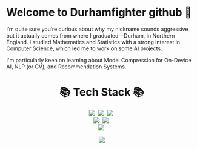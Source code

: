 # Welcome to Durhamfighter github 👋
I’m quite sure you’re curious about why my nickname sounds aggressive, but it actually comes from where I graduated—Durham, in Northern England. I studied Mathematics and Statistics with a strong interest in Computer Science, which led me to work on some AI projects.

I'm particularly keen on learning about Model Compression for On-Device AI, NLP (or CV), and Recommendation Systems.

<h1 align="center">📚 Tech Stack 📚</h1>
<p align="center">
  <img src="https://img.shields.io/badge/C-A8B9CC?style=for-the-badge&logo=C&logoColor=white"/></a>&nbsp
  <img src="https://img.shields.io/badge/Python-3766AB?style=for-the-badge&logo=Python&logoColor=white"/></a>&nbsp 
  <img src="https://img.shields.io/badge/R-276DC3?style=for-the-badge&logo=R&logoColor=white"/></a>&nbsp 
  <br>
  <img src="https://img.shields.io/badge/FastAPI-009688?style=for-the-badge&logo=FastAPI&logoColor=white"/></a>&nbsp
  <img src="https://img.shields.io/badge/PyTorch-EE4C2C?style=for-the-badge&logo=PyTorch&logoColor=white"/></a>&nbsp
  <br>
  <img src="https://img.shields.io/badge/MySQL-E6B91E?style=for-the-badge&logo=MySQL&logoColor=white"/></a>&nbsp 
</p>


<p align="center">
  <a href="https://hits.seeyoufarm.com">
    <img src="https://hits.seeyoufarm.com/api/count/incr/badge.svg?url=https%3A%2F%2Fgithub.com%2FDurhamFighter%2Fdurhamfighter&count_bg=%2341B883&title_bg=%23CDC2C2&icon=github.svg&icon_color=%23E7E7E7&title=hits&edge_flat=false"/>
  </a>
</p>

<!--
**Durhamfighter/durhamfighter** is a ✨ _special_ ✨ repository because its `README.md` (this file) appears on your GitHub profile.

Here are some ideas to get you started:

- 🔭 I’m currently working on ...
- 🌱 I’m currently learning ...
- 👯 I’m looking to collaborate on ...
- 🤔 I’m looking for help with ...
- 💬 Ask me about ...
- 📫 How to reach me: ...
- 😄 Pronouns: ...
- ⚡ Fun fact: ...
-->
